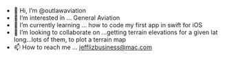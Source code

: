 - 👋 Hi, I’m @outlawaviation
- 👀 I’m interested in ... General Aviation
- 🌱 I’m currently learning ... how to code my first app in swift for iOS
- 💞️ I’m looking to collaborate on ...getting terrain elevations for a given lat long...lots of them, to plot a terrain map
- 📫 How to reach me ... jefflizbusiness@mac.com

<!---
outlawaviation/outlawaviation is a ✨ special ✨ repository because its `README.md` (this file) appears on your GitHub profile.
You can click the Preview link to take a look at your changes.
--->
